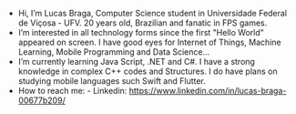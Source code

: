 - Hi, I’m Lucas Braga, Computer Science student in Universidade Federal de Viçosa - UFV. 20 years old, Brazilian and fanatic in FPS games.
-  I’m interested in all technology forms since the first "Hello World" appeared on screen. I have good eyes for Internet of Things, Machine Learning, Mobile Programming and Data Science...
- I’m currently learning Java Script, .NET and C#. I have a strong knowledge in complex C++ codes and Structures. I do have plans on studying mobile languages such Swift and Flutter.
- How to reach me:  - Linkedin: https://www.linkedin.com/in/lucas-braga-00677b209/


<!---
bragalucas1/bragalucas1 is a ✨ special ✨ repository because its `README.md` (this file) appears on your GitHub profile.
You can click the Preview link to take a look at your changes.
--->
